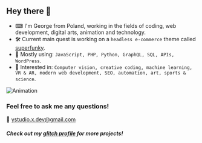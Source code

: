 ## Hey there 👋

- ⌨  I'm George from Poland, working in the fields of coding, web development, digital arts, animation and technology.
- 🛠 Current main quest is working on a `headless e-commerce` theme called [superfunky](https://superfunky.pro).
- 🔬 Mostly using: `JavaScript, PHP, Python, GraphQL, SQL, APIs, WordPress`.
- 🔭 Interested in: `Computer vision, creative coding, machine learning, VR & AR, modern web development, SEO, automation, art, sports & science`.

![Animation](https://cdn.glitch.global/2ba44e6a-63bf-472a-b465-f176621cbe45/ys-animation.gif?v=1741863290150 "Author's animation")

### Feel free to ask me any questions!
📨 [ystudio.x.dev@gmail.com](mailto:ystudio.x.dev@gmail.com)

##### Check out my [glitch profile](https://glitch.com/@ys-sudo) for more projects!
